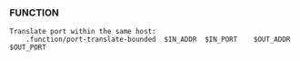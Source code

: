### FUNCTION
```
Translate port within the same host:
    .function/port-translate-bounded  $IN_ADDR  $IN_PORT    $OUT_ADDR  $OUT_PORT
```
